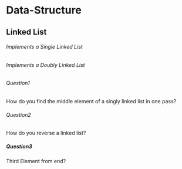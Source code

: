 # Data-Structure

## Linked List
###### Implements a Single Linked List
###### Implements a Doubly Linked List
###### Question1 
How do you find the middle element of a singly linked list in one pass?
###### Question2 
How do you reverse a linked list?
##### Question3
Third Element from end?


